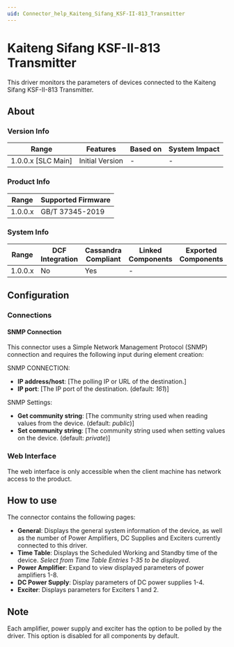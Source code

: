 ```yaml
---
uid: Connector_help_Kaiteng_Sifang_KSF-II-813_Transmitter
---
```


# Kaiteng Sifang KSF-II-813 Transmitter

This driver monitors the parameters of devices connected to the Kaiteng Sifang KSF-II-813 Transmitter.

## About

### Version Info

|Range  |Features  |Based on  |System Impact  |
|---------|---------|---------|---------|
|1.0.0.x [SLC Main]     |Initial Version         |-         |-         |

### Product Info

|Range  |Supported Firmware  |
|---------|---------|
|1.0.0.x     |GB/T 37345-2019       |

### System Info

|Range  |DCF Integration  |Cassandra Compliant  |Linked Components  |Exported Components   |
|---------|---------|---------|---------|---------|
|1.0.0.x    |No       |Yes         |-         |   |

## Configuration

### Connections

#### SNMP Connection

This connector uses a Simple Network Management Protocol (SNMP) connection and requires the following input during element creation:

SNMP CONNECTION:

- **IP address/host**: [The polling IP or URL of the destination.]
- **IP port**: [The IP port of the destination. (default: *161*)]

SNMP Settings:

- **Get community string**: [The community string used when reading values from the device. (default: *public*)]
- **Set community string**: [The community string used when setting values on the device. (default: *private*)]


### Web Interface

The web interface is only accessible when the client machine has network access to the product.

## How to use

The connector contains the following pages:
- **General**: Displays the general system information of the device, as well as the number of Power Amplifiers, DC Supplies and Exciters currently connected to this driver.
- **Time Table**: Displays the Scheduled Working and Standby time of the device. *Select from Time Table Entries 1-35 to be displayed*.
- **Power Amplifier**: Expand to view displayed parameters of power amplifiers 1-8.
- **DC Power Supply**: Display parameters of DC power supplies 1-4.
- **Exciter**: Displays parameters for Exciters 1 and 2.

## Note
Each amplifier, power supply and exciter has the option to be polled by the driver. This option is disabled for all components by default.